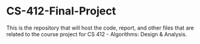# CS-412-Final-Project
This is the repository that will host the code, report, and other files that are related to the course project for CS 412 - Algorithms: Design &amp; Analysis.
